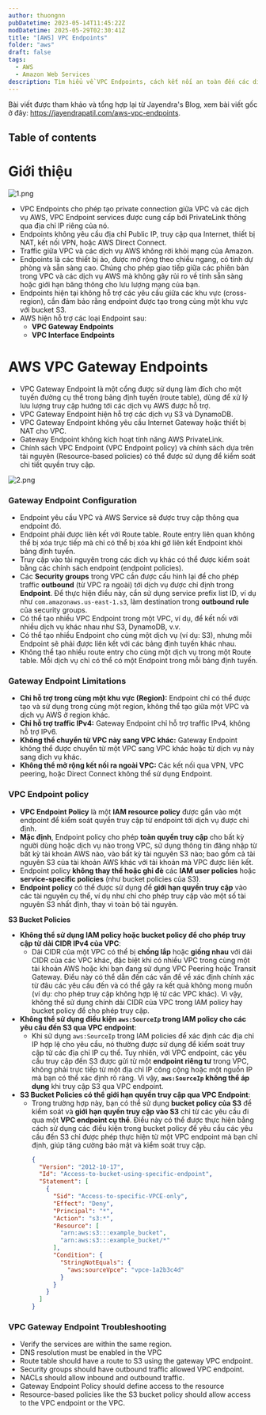 ```yaml
---
author: thuongnn
pubDatetime: 2023-05-14T11:45:22Z
modDatetime: 2025-05-29T02:30:41Z
title: "[AWS] VPC Endpoints"
folder: "aws"
draft: false
tags:
  - AWS
  - Amazon Web Services
description: Tìm hiểu về VPC Endpoints, cách kết nối an toàn đến các dịch vụ AWS mà không cần Internet Gateway.
---
```


Bài viết được tham khảo và tổng hợp lại từ Jayendra's Blog, xem bài viết gốc ở đây: https://jayendrapatil.com/aws-vpc-endpoints.

## Table of contents

# Giới thiệu

![1.png](@/assets/images/aws/networking/vpc-endpoints/1.png)

- VPC Endpoints cho phép tạo private connection giữa VPC và các dịch vụ AWS, VPC Endpoint services được cung cấp bởi PrivateLink thông qua địa chỉ IP riêng của nó.
- Endpoints không yêu cầu địa chỉ Public IP, truy cập qua Internet, thiết bị NAT, kết nối VPN, hoặc AWS Direct Connect.
- Traffic giữa VPC và các dịch vụ AWS không rời khỏi mạng của Amazon.
- Endpoints là các thiết bị ảo, được mở rộng theo chiều ngang, có tính dự phòng và sẵn sàng cao. Chúng cho phép giao tiếp giữa các phiên bản trong VPC và các dịch vụ AWS mà không gây rủi ro về tính sẵn sàng hoặc giới hạn băng thông cho lưu lượng mạng của bạn.
- Endpoints hiện tại không hỗ trợ các yêu cầu giữa các khu vực (cross-region), cần đảm bảo rằng endpoint được tạo trong cùng một khu vực với bucket S3.
- AWS hiện hỗ trợ các loại Endpoint sau:
  - **VPC Gateway Endpoints**
  - **VPC Interface Endpoints**

# AWS VPC Gateway Endpoints

- VPC Gateway Endpoint là một cổng được sử dụng làm đích cho một tuyến đường cụ thể trong bảng định tuyến (route table), dùng để xử lý lưu lượng truy cập hướng tới các dịch vụ AWS được hỗ trợ.
- VPC Gateway Endpoint hiện hỗ trợ các dịch vụ S3 và DynamoDB.
- VPC Gateway Endpoint không yêu cầu Internet Gateway hoặc thiết bị NAT cho VPC.
- Gateway Endpoint không kích hoạt tính năng AWS PrivateLink.
- Chính sách VPC Endpoint (VPC Endpoint policy) và chính sách dựa trên tài nguyên (Resource-based policies) có thể được sử dụng để kiểm soát chi tiết quyền truy cập.

![2.png](@/assets/images/aws/networking/vpc-endpoints/2.png)

### **Gateway Endpoint Configuration**

- Endpoint yêu cầu VPC và AWS Service sẽ được truy cập thông qua endpoint đó.
- Endpoint phải được liên kết với Route table. Route entry liên quan không thể bị xóa trực tiếp mà chỉ có thể bị xóa khi gỡ liên kết Endpoint khỏi bảng định tuyến.
- Truy cập vào tài nguyên trong các dịch vụ khác có thể được kiểm soát bằng các chính sách endpoint (endpoint policies).
- Các **Security groups** trong VPC cần được cấu hình lại để cho phép traffic **outbound** (từ VPC ra ngoài) tới dịch vụ được chỉ định trong **Endpoint**. Để thực hiện điều này, cần sử dụng service prefix list ID, ví dụ như `com.amazonaws.us-east-1.s3`, làm destination trong **outbound rule** của security groups.
- Có thể tạo nhiều VPC Endpoint trong một VPC, ví dụ, để kết nối với nhiều dịch vụ khác nhau như S3, DynamoDB, v.v.
- Có thể tạo nhiều Endpoint cho cùng một dịch vụ (ví dụ: S3), nhưng mỗi Endpoint sẽ phải được liên kết với các bảng định tuyến khác nhau.
- Không thể tạo nhiều route entry cho cùng một dịch vụ trong một Route table. Mỗi dịch vụ chỉ có thể có một Endpoint trong mỗi bảng định tuyến.

### Gateway Endpoint Limitations

- **Chỉ hỗ trợ trong cùng một khu vực (Region):** Endpoint chỉ có thể được tạo và sử dụng trong cùng một region, không thể tạo giữa một VPC và dịch vụ AWS ở region khác.
- **Chỉ hỗ trợ traffic IPv4:** Gateway Endpoint chỉ hỗ trợ traffic IPv4, không hỗ trợ IPv6.
- **Không thể chuyển từ VPC này sang VPC khác:** Gateway Endpoint không thể được chuyển từ một VPC sang VPC khác hoặc từ dịch vụ này sang dịch vụ khác.
- **Không thể mở rộng kết nối ra ngoài VPC:** Các kết nối qua VPN, VPC peering, hoặc Direct Connect không thể sử dụng Endpoint.

### **VPC Endpoint policy**

- **VPC Endpoint Policy** là một **IAM resource policy** được gắn vào một endpoint để kiểm soát quyền truy cập từ endpoint tới dịch vụ được chỉ định.
- **Mặc định**, Endpoint policy cho phép **toàn quyền truy cập** cho bất kỳ người dùng hoặc dịch vụ nào trong VPC, sử dụng thông tin đăng nhập từ bất kỳ tài khoản AWS nào, vào bất kỳ tài nguyên S3 nào; bao gồm cả tài nguyên S3 của tài khoản AWS khác với tài khoản mà VPC được liên kết.
- Endpoint policy **không thay thế hoặc ghi đè** các **IAM user policies** hoặc **service-specific policies** (như bucket policies của S3).
- **Endpoint policy** có thể được sử dụng để **giới hạn quyền truy cập** vào các tài nguyên cụ thể, ví dụ như chỉ cho phép truy cập vào một số tài nguyên S3 nhất định, thay vì toàn bộ tài nguyên.

**S3 Bucket Policies**

- **Không thể sử dụng IAM policy hoặc bucket policy để cho phép truy cập từ dải CIDR IPv4 của VPC**:
  - Dải CIDR của một VPC có thể bị **chồng lắp** hoặc **giống nhau** với dải CIDR của các VPC khác, đặc biệt khi có nhiều VPC trong cùng một tài khoản AWS hoặc khi bạn đang sử dụng VPC Peering hoặc Transit Gateway. Điều này có thể dẫn đến các vấn đề về xác định chính xác từ đâu các yêu cầu đến và có thể gây ra kết quả không mong muốn (ví dụ: cho phép truy cập không hợp lệ từ các VPC khác). Vì vậy, không thể sử dụng chính dải CIDR của VPC trong IAM policy hay bucket policy để cho phép truy cập.
- **Không thể sử dụng điều kiện `aws:SourceIp` trong IAM policy cho các yêu cầu đến S3 qua VPC endpoint**:
  - Khi sử dụng `aws:SourceIp` trong IAM policies để xác định các địa chỉ IP hợp lệ cho yêu cầu, nó thường được sử dụng để kiểm soát truy cập từ các địa chỉ IP cụ thể. Tuy nhiên, với VPC endpoint, các yêu cầu truy cập đến S3 được gửi từ một **endpoint riêng tư** trong VPC, không phải trực tiếp từ một địa chỉ IP công cộng hoặc một nguồn IP mà bạn có thể xác định rõ ràng. Vì vậy, **`aws:SourceIp` không thể áp dụng** khi truy cập S3 qua VPC endpoint.
- **S3 Bucket Policies có thể giới hạn quyền truy cập qua VPC Endpoint**:
  - Trong trường hợp này, bạn có thể sử dụng **bucket policy của S3** để kiểm soát và **giới hạn quyền truy cập vào S3** chỉ từ các yêu cầu đi qua một **VPC endpoint cụ thể**. Điều này có thể được thực hiện bằng cách sử dụng các điều kiện trong bucket policy để yêu cầu các yêu cầu đến S3 chỉ được phép thực hiện từ một VPC endpoint mà bạn chỉ định, giúp tăng cường bảo mật và kiểm soát truy cập.
    ```json
    {
      "Version": "2012-10-17",
      "Id": "Access-to-bucket-using-specific-endpoint",
      "Statement": [
        {
          "Sid": "Access-to-specific-VPCE-only",
          "Effect": "Deny",
          "Principal": "*",
          "Action": "s3:*",
          "Resource": [
            "arn:aws:s3:::example_bucket",
            "arn:aws:s3:::example_bucket/*"
          ],
          "Condition": {
            "StringNotEquals": {
              "aws:sourceVpce": "vpce-1a2b3c4d"
            }
          }
        }
      ]
    }
    ```

### VPC Gateway Endpoint Troubleshooting

- Verify the services are within the same region.
- DNS resolution must be enabled in the VPC
- Route table should have a route to S3 using the gateway VPC endpoint.
- Security groups should have outbound traffic allowed VPC endpoint.
- NACLs should allow inbound and outbound traffic.
- Gateway Endpoint Policy should define access to the resource
- Resource-based policies like the S3 bucket policy should allow access to the VPC endpoint or the VPC.
